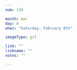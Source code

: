 ```yaml
---
num: 136

month: mar
day: 6
when: "Saturday, February 6th"

imageType: gif

link: ""
linkname: ""
notes: ""

---
```


